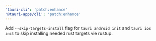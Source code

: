 ```yaml
---
'tauri-cli': 'patch:enhance'
'@tauri-apps/cli': 'patch:enhance'
---
```


Add `--skip-targets-install` flag for `tauri android init` and `tauri ios init` to skip installing needed rust targets vie rustup.
